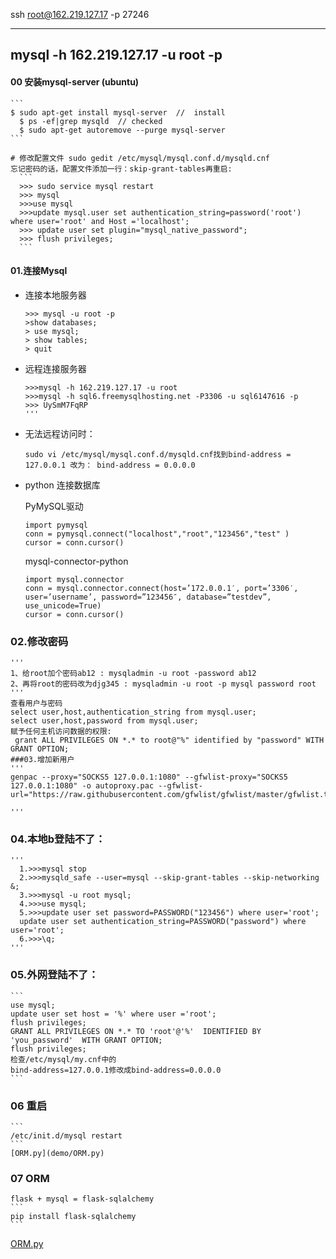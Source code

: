 ssh root@162.219.127.17 -p 27246

----------------
mysql -h 162.219.127.17 -u root -p
----------------

#### 00 安装mysql-server (ubuntu)
    ```
    $ sudo apt-get install mysql-server  //  install
      $ ps -ef|grep mysqld  // checked
      $ sudo apt-get autoremove --purge mysql-server
    ```

    # 修改配置文件 sudo gedit /etc/mysql/mysql.conf.d/mysqld.cnf
    忘记密码的话，配置文件添加一行：skip-grant-tables再重启:
      ```
      >>> sudo service mysql restart
      >>> mysql
      >>>use mysql
      >>>update mysql.user set authentication_string=password('root') where user='root' and Host ='localhost';
      >>> update user set plugin="mysql_native_password";
      >>> flush privileges;
      ```

#### 01.连接Mysql
- 连接本地服务器
    ```
    >>> mysql -u root -p
    >show databases;
    > use mysql;
    > show tables;
    > quit
    ```

- 远程连接服务器

    ```
    >>>mysql -h 162.219.127.17 -u root
    >>>mysql -h sql6.freemysqlhosting.net -P3306 -u sql6147616 -p
    >>> UySmM7FqRP
    '''
- 无法远程访问时：
    ```
    sudo vi /etc/mysql/mysql.conf.d/mysqld.cnf找到bind-address = 127.0.0.1 改为： bind-address = 0.0.0.0 
    ```
- python 连接数据库

    PyMySQL驱动
    ```
    import pymysql
    conn = pymysql.connect("localhost","root","123456","test" )
    cursor = conn.cursor()
    ```
    mysql-connector-python
    ```
    import mysql.connector
    conn = mysql.connector.connect(host=’172.0.0.1′, port=’3306′, user=’username’, password=”123456″, database=”testdev”, use_unicode=True)
    cursor = conn.cursor()
    ```
### 02.修改密码
    '''
    1、给root加个密码ab12 : mysqladmin -u root -password ab12
    2、再将root的密码改为djg345 : mysqladmin -u root -p mysql password root
    '''
    查看用户与密码
    select user,host,authentication_string from mysql.user;
    select user,host,password from mysql.user;
    赋予任何主机访问数据的权限:
     grant ALL PRIVILEGES ON *.* to root@"%" identified by "password" WITH GRANT OPTION;
    ###03.增加新用户
    '''
    genpac --proxy="SOCKS5 127.0.0.1:1080" --gfwlist-proxy="SOCKS5 127.0.0.1:1080" -o autoproxy.pac --gfwlist-url="https://raw.githubusercontent.com/gfwlist/gfwlist/master/gfwlist.txt"

    '''
### 04.本地b登陆不了：
    '''
      1.>>>mysql stop
      2.>>>mysqld_safe --user=mysql --skip-grant-tables --skip-networking &;
      3.>>>mysql -u root mysql;
      4.>>>use mysql;
      5.>>>update user set password=PASSWORD("123456") where user='root';
      update user set authentication_string=PASSWORD("password") where user='root';
      6.>>>\q;
    '''

### 05.外网登陆不了：
    ```
    use mysql;
    update user set host = '%' where user ='root';
    flush privileges;
    GRANT ALL PRIVILEGES ON *.* TO 'root'@'%'  IDENTIFIED BY 'you_password'  WITH GRANT OPTION;
    flush privileges;
    检查/etc/mysql/my.cnf中的
    bind-address=127.0.0.1修改成bind-address=0.0.0.0
    ```
### 06 重启
    ```
    /etc/init.d/mysql restart
    ```
    [ORM.py](demo/ORM.py)

### 07 ORM
    flask + mysql = flask-sqlalchemy
    ```
    pip install flask-sqlalchemy
    ```

[ORM.py](demo/ORM.py)

